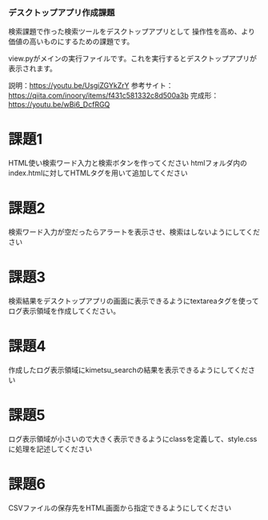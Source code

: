 ### デスクトップアプリ作成課題
検索課題で作った検索ツールをデスクトップアプリとして
操作性を高め、より価値の高いものにするための課題です。

view.pyがメインの実行ファイルです。これを実行するとデスクトップアプリが
表示されます。

説明：https://youtu.be/UsgiZGYkZrY
参考サイト：https://qiita.com/inoory/items/f431c581332c8d500a3b
完成形：https://youtu.be/wBi6_DcfRGQ

# 課題1
HTML使い検索ワード入力と検索ボタンを作ってください
htmlフォルダ内のindex.htmlに対してHTMLタグを用いて追加してください

# 課題2
検索ワード入力が空だったらアラートを表示させ、検索はしないようにしてください

# 課題3
検索結果をデスクトップアプリの画面に表示できるようにtextareaタグを使って
ログ表示領域を作成してください。

# 課題4
作成したログ表示領域にkimetsu_searchの結果を表示できるようにしてください

# 課題5
ログ表示領域が小さいので大きく表示できるようにclassを定義して、style.cssに処理を記述してください

# 課題6
CSVファイルの保存先をHTML画面から指定できるようにしてください
